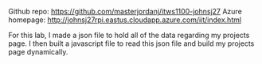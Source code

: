 Github repo: https://github.com/masterjordanj/itws1100-johnsj27
Azure homepage: http://johnsj27rpi.eastus.cloudapp.azure.com/iit/index.html

For this lab, I made a json file to hold all of the data regarding my projects page. I then built a javascript file to read this json file and build my projects page dynamically.